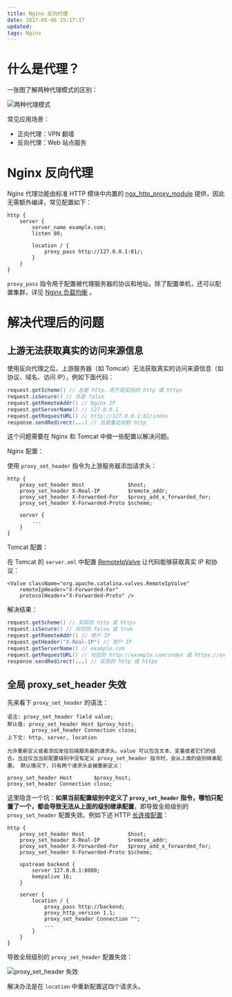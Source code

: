 ```yaml
---
title: Nginx 反向代理
date: 2017-05-06 15:17:37
updated:
tags: Nginx
---
```


# 什么是代理？

一张图了解两种代理模式的区别：

![两种代理模式](/img/nginx/proxy.jpg)

常见应用场景：

- 正向代理：VPN 翻墙
- 反向代理：Web 站点服务

# Nginx 反向代理

Nginx 代理功能由标准 HTTP 模块中内置的 [ngx_http_proxy_module](http://nginx.org/en/docs/http/ngx_http_proxy_module.html) 提供，因此无需额外编译，常见配置如下：

```
http {
    server {
        server_name example.com;
        listen 80;
        
        location / {
            proxy_pass http://127.0.0.1:81/;
        }
    }
}
```

`proxy_pass` 指令用于配置被代理服务器的协议和地址。除了配置单机，还可以配置集群，详见 [Nginx 负载均衡](/2017/05/13/nginx-upstream/) 。

# 解决代理后的问题

## 上游无法获取真实的访问来源信息

使用反向代理之后，上游服务器（如 Tomcat）无法获取真实的访问来源信息（如协议、域名、访问 IP），例如下面代码：

```java
request.getScheme() // 总是 http，而不是实际的 http 或 https
request.isSecure() // 总是 false
request.getRemoteAddr() // Nginx IP
request.getServerName() // 127.0.0.1
request.getRequestURL() // http://127.0.0.1:81/index
response.sendRedirect(...) // 总是重定向到 http
```

这个问题需要在 Nginx 和 Tomcat 中做一些配置以解决问题。

Nginx 配置：

使用 `proxy_set_header` 指令为上游服务器添加请求头：

```
http {
    proxy_set_header Host              $host;
    proxy_set_header X-Real-IP         $remote_addr;
    proxy_set_header X-Forwarded-For   $proxy_add_x_forwarded_for;
    proxy_set_header X-Forwarded-Proto $scheme;

    server {
        ...
    }
}
```

Tomcat 配置：

在 Tomcat 的 `server.xml` 中配置 [RemoteIpValve](http://tomcat.apache.org/tomcat-7.0-doc/api/org/apache/catalina/valves/RemoteIpValve.html) 让代码能够获取真实 IP 和协议：

```
<Valve className="org.apache.catalina.valves.RemoteIpValve" 
    remoteIpHeader="X-Forwarded-For" 
    protocolHeader="X-Forwarded-Proto" />
```

解决结果：

```java
request.getScheme() // 实际的 http 或 https
request.isSecure() // 对应的 false 或 true
request.getRemoteAddr() // 用户 IP
request.getHeader("X-Real-IP") // 用户 IP
request.getServerName() // example.com
request.getRequestURL() // 对应的 http://example.com/index 或 https://example.com/index
response.sendRedirect(...) // 实际的 http 或 https
```

## 全局 proxy_set_header 失效

先来看下 `proxy_set_header` 的语法：

```
语法:	proxy_set_header field value;
默认值: proxy_set_header Host $proxy_host;
        proxy_set_header Connection close;
上下文: http, server, location

允许重新定义或者添加发往后端服务器的请求头。value 可以包含文本、变量或者它们的组合。当且仅当当前配置级别中没有定义 proxy_set_header 指令时，会从上面的级别继承配置。 默认情况下，只有两个请求头会被重新定义：

proxy_set_header Host       $proxy_host;
proxy_set_header Connection close;
```

这里隐含一个坑：**如果当前配置级别中定义了 `proxy_set_header` 指令，哪怕只配置了一个，都会导致无法从上面的级别继承配置**，即导致全局级别的 `proxy_set_header` 配置失效。例如下述 HTTP [长连接配置](http://nginx.org/en/docs/http/ngx_http_upstream_module.html#keepalive)：

```
http {
    proxy_set_header Host              $host;
    proxy_set_header X-Real-IP         $remote_addr;
    proxy_set_header X-Forwarded-For   $proxy_add_x_forwarded_for;
    proxy_set_header X-Forwarded-Proto $scheme;

    upstream backend {
        server 127.0.0.1:8080;
        keepalive 16;
    }

    server {
        location / {
            proxy_pass http://backend;
            proxy_http_version 1.1;
            proxy_set_header Connection "";
            ...
        }
    }
}
```

导致全局级别的 `proxy_set_header` 配置失效：

![proxy_set_header 失效](/img/nginx/problem_of_proxy_set_header.png)

解决办法是在 `location` 中重新配置这四个请求头。